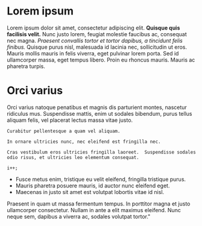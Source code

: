 # Lorem ipsum
Lorem ipsum dolor sit amet, consectetur adipiscing elit. **Quisque quis facilisis velit.** Nunc justo lorem, feugiat molestie faucibus ac, consequat nec magna. *Praesent convallis tortor et tortor dapibus, a tincidunt felis finibus.* Quisque purus nisl, malesuada id lacinia nec, sollicitudin ut eros. Mauris mollis mauris in felis viverra, eget pulvinar lorem porta. Sed id ullamcorper massa, eget tempus libero. Proin eu rhoncus mauris. Mauris ac pharetra turpis.

# Orci varius
Orci varius natoque penatibus et magnis dis parturient montes, nascetur ridiculus mus. Suspendisse mattis, enim ut sodales bibendum, purus tellus aliquam felis, vel placerat lectus massa vitae justo. 

`Curabitur pellentesque a quam vel aliquam.`

`In ornare ultricies nunc, nec eleifend est fringilla nec.`

`Cras vestibulum eros ultricies fringilla laoreet. 
Suspendisse sodales odio risus, et ultricies leo elementum consequat.`

`i++;`

- Fusce metus enim, tristique eu velit eleifend, fringilla tristique purus.
- Mauris pharetra posuere mauris, id auctor nunc eleifend eget. 
- Maecenas in justo sit amet est volutpat lobortis vitae id nisl. 

Praesent in quam ut massa fermentum tempus. In porttitor magna et justo ullamcorper consectetur. Nullam in ante a elit maximus eleifend. Nunc neque sem, dapibus a viverra ac, sodales volutpat tortor."
